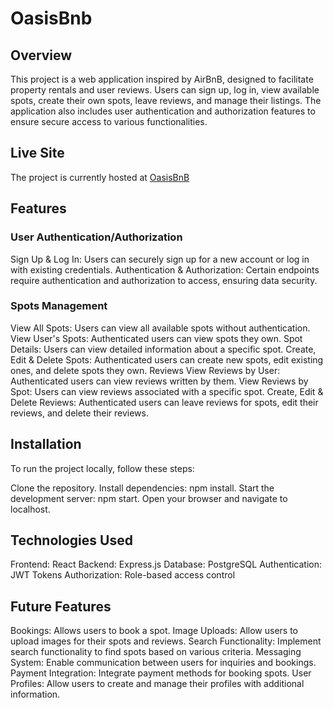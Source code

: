 # OasisBnb

## Overview
This project is a web application inspired by AirBnB, designed to facilitate property rentals and user reviews. Users can sign up, log in, view available spots, create their own spots, leave reviews, and manage their listings. The application also includes user authentication and authorization features to ensure secure access to various functionalities.

## Live Site
The project is currently hosted at [OasisBnB](https://api-bnb-project.onrender.com)

## Features

### User Authentication/Authorization
Sign Up & Log In: Users can securely sign up for a new account or log in with existing credentials.
Authentication & Authorization: Certain endpoints require authentication and authorization to access, ensuring data security.

### Spots Management
View All Spots: Users can view all available spots without authentication.
View User's Spots: Authenticated users can view spots they own.
Spot Details: Users can view detailed information about a specific spot.
Create, Edit & Delete Spots: Authenticated users can create new spots, edit existing ones, and delete spots they own.
Reviews
View Reviews by User: Authenticated users can view reviews written by them.
View Reviews by Spot: Users can view reviews associated with a specific spot.
Create, Edit & Delete Reviews: Authenticated users can leave reviews for spots, edit their reviews, and delete their reviews.


## Installation
To run the project locally, follow these steps:

Clone the repository.
Install dependencies: npm install.
Start the development server: npm start.
Open your browser and navigate to localhost.

## Technologies Used
Frontend: React
Backend: Express.js
Database: PostgreSQL
Authentication: JWT Tokens
Authorization: Role-based access control

## Future Features
Bookings: Allows users to book a spot. 
Image Uploads: Allow users to upload images for their spots and reviews.
Search Functionality: Implement search functionality to find spots based on various criteria.
Messaging System: Enable communication between users for inquiries and bookings.
Payment Integration: Integrate payment methods for booking spots.
User Profiles: Allow users to create and manage their profiles with additional information.

